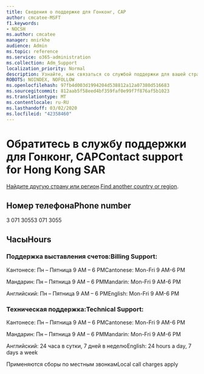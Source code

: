 ```yaml
---
title: Сведения о поддержке для Гонконг, САР
author: cmcatee-MSFT
f1.keywords:
- NOCSH
ms.author: cmcatee
manager: mnirkhe
audience: Admin
ms.topic: reference
ms.service: o365-administration
ms.collection: Adm_Support
localization_priority: Normal
description: Узнайте, как связаться со службой поддержки для вашей страны или региона.
ROBOTS: NOINDEX, NOFOLLOW
ms.openlocfilehash: 97fb4d003d1994204d538812a12a07380d516683
ms.sourcegitcommit: 812aab5f58eed4bf359faf0e99f7f876af5b1023
ms.translationtype: MT
ms.contentlocale: ru-RU
ms.lasthandoff: 03/02/2020
ms.locfileid: "42358460"
---
```

# <a name="contact-support-for-hong-kong-sar"></a><span data-ttu-id="efb9a-103">Обратитесь в службу поддержки для Гонконг, САР</span><span class="sxs-lookup"><span data-stu-id="efb9a-103">Contact support for Hong Kong SAR</span></span>

<span data-ttu-id="efb9a-104">[Найдите другую страну или регион](../contact-support-for-business-products.md).</span><span class="sxs-lookup"><span data-stu-id="efb9a-104">[Find another country or region](../contact-support-for-business-products.md).</span></span>

## <a name="phone-number"></a><span data-ttu-id="efb9a-105">Номер телефона</span><span class="sxs-lookup"><span data-stu-id="efb9a-105">Phone number</span></span>
<span data-ttu-id="efb9a-106">3 071 3055</span><span class="sxs-lookup"><span data-stu-id="efb9a-106">3 071 3055</span></span>

## <a name="hours"></a><span data-ttu-id="efb9a-107">Часы</span><span class="sxs-lookup"><span data-stu-id="efb9a-107">Hours</span></span>
### <a name="billing-support"></a><span data-ttu-id="efb9a-108">Поддержка выставления счетов:</span><span class="sxs-lookup"><span data-stu-id="efb9a-108">Billing Support:</span></span>

<span data-ttu-id="efb9a-109">Кантонесе: Пн – Пятница 9 AM – 6 PM</span><span class="sxs-lookup"><span data-stu-id="efb9a-109">Cantonese: Mon-Fri 9 AM-6 PM</span></span>

<span data-ttu-id="efb9a-110">Мандарин: Пн – Пятница 9 AM – 6 PM</span><span class="sxs-lookup"><span data-stu-id="efb9a-110">Mandarin: Mon-Fri 9 AM-6 PM</span></span>

<span data-ttu-id="efb9a-111">Английский: Пн – Пятница 9 AM – 6 PM</span><span class="sxs-lookup"><span data-stu-id="efb9a-111">English: Mon-Fri 9 AM-6 PM</span></span>

### <a name="technical-support"></a><span data-ttu-id="efb9a-112">Техническая поддержка:</span><span class="sxs-lookup"><span data-stu-id="efb9a-112">Technical Support:</span></span>

<span data-ttu-id="efb9a-113">Кантонесе: Пн – Пятница 9 AM – 6 PM</span><span class="sxs-lookup"><span data-stu-id="efb9a-113">Cantonese: Mon-Fri 9 AM-6 PM</span></span>

<span data-ttu-id="efb9a-114">Мандарин: Пн – Пятница 9 AM – 6 PM</span><span class="sxs-lookup"><span data-stu-id="efb9a-114">Mandarin: Mon-Fri 9 AM-6 PM</span></span>

<span data-ttu-id="efb9a-115">Английский: 24 часа в сутки, 7 дней в неделю</span><span class="sxs-lookup"><span data-stu-id="efb9a-115">English: 24 hours a day, 7 days a week</span></span>

<span data-ttu-id="efb9a-116">Применяются сборы по местным звонкам</span><span class="sxs-lookup"><span data-stu-id="efb9a-116">Local call charges apply</span></span>
